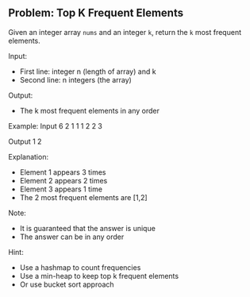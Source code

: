 ## Problem: Top K Frequent Elements

Given an integer array `nums` and an integer `k`, return the `k` most frequent elements.

Input:
- First line: integer n (length of array) and k
- Second line: n integers (the array)

Output:
- The k most frequent elements in any order

Example:
Input
6 2
1 1 1 2 2 3

Output
1 2

Explanation:
- Element 1 appears 3 times
- Element 2 appears 2 times  
- Element 3 appears 1 time
- The 2 most frequent elements are [1,2]

Note:
- It is guaranteed that the answer is unique
- The answer can be in any order

Hint:
- Use a hashmap to count frequencies
- Use a min-heap to keep top k frequent elements
- Or use bucket sort approach
